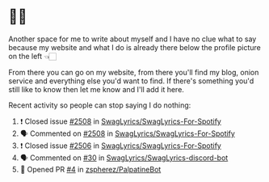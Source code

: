 # 👋🏻
<!--
**aadibajpai/aadibajpai** is a ✨ _special_ ✨ repository because its `README.md` (this file) appears on your GitHub profile.
-->
Another space for me to write about myself and I have no clue what to say because my website and what I do is already there below the profile picture on the left 👈🏻

From there you can go on my website, from there you'll find my blog, onion service and everything else you'd want to find.
If there's something you'd still like to know then let me know and I'll add it here.

Recent activity so people can stop saying I do nothing:
<!--START_SECTION:activity-->
1. ❗️ Closed issue [#2508](https://github.com//SwagLyrics/SwagLyrics-For-Spotify/issues/2508) in [SwagLyrics/SwagLyrics-For-Spotify](https://github.com//SwagLyrics/SwagLyrics-For-Spotify)
2. 🗣 Commented on [#2508](https://github.com//SwagLyrics/SwagLyrics-For-Spotify/issues/2508) in [SwagLyrics/SwagLyrics-For-Spotify](https://github.com//SwagLyrics/SwagLyrics-For-Spotify)
3. ❗️ Closed issue [#2506](https://github.com//SwagLyrics/SwagLyrics-For-Spotify/issues/2506) in [SwagLyrics/SwagLyrics-For-Spotify](https://github.com//SwagLyrics/SwagLyrics-For-Spotify)
4. 🗣 Commented on [#30](https://github.com//SwagLyrics/SwagLyrics-discord-bot/issues/30) in [SwagLyrics/SwagLyrics-discord-bot](https://github.com//SwagLyrics/SwagLyrics-discord-bot)
5. 💪 Opened PR [#4](https://github.com//zspherez/PalpatineBot/pull/4) in [zspherez/PalpatineBot](https://github.com//zspherez/PalpatineBot)
<!--END_SECTION:activity-->
